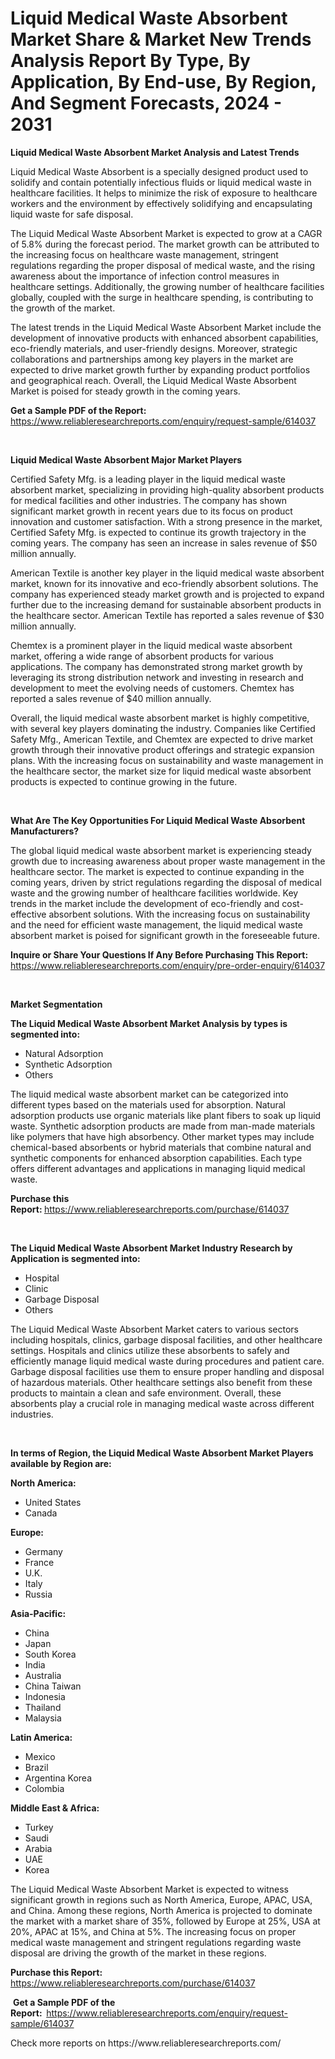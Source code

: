 <p><h1>Liquid Medical Waste Absorbent Market Share & Market New Trends Analysis Report By Type, By Application, By End-use, By Region, And Segment Forecasts, 2024 - 2031</h1></p><p><strong>Liquid Medical Waste Absorbent Market Analysis and Latest Trends</strong></p>
<p><p>Liquid Medical Waste Absorbent is a specially designed product used to solidify and contain potentially infectious fluids or liquid medical waste in healthcare facilities. It helps to minimize the risk of exposure to healthcare workers and the environment by effectively solidifying and encapsulating liquid waste for safe disposal.</p><p>The Liquid Medical Waste Absorbent Market is expected to grow at a CAGR of 5.8% during the forecast period. The market growth can be attributed to the increasing focus on healthcare waste management, stringent regulations regarding the proper disposal of medical waste, and the rising awareness about the importance of infection control measures in healthcare settings. Additionally, the growing number of healthcare facilities globally, coupled with the surge in healthcare spending, is contributing to the growth of the market.</p><p>The latest trends in the Liquid Medical Waste Absorbent Market include the development of innovative products with enhanced absorbent capabilities, eco-friendly materials, and user-friendly designs. Moreover, strategic collaborations and partnerships among key players in the market are expected to drive market growth further by expanding product portfolios and geographical reach. Overall, the Liquid Medical Waste Absorbent Market is poised for steady growth in the coming years.</p></p>
<p><strong>Get a Sample PDF of the Report:&nbsp;</strong> <a href="https://www.reliableresearchreports.com/enquiry/request-sample/614037">https://www.reliableresearchreports.com/enquiry/request-sample/614037</a></p>
<p>&nbsp;</p>
<p><strong>Liquid Medical Waste Absorbent Major Market Players</strong></p>
<p><p>Certified Safety Mfg. is a leading player in the liquid medical waste absorbent market, specializing in providing high-quality absorbent products for medical facilities and other industries. The company has shown significant market growth in recent years due to its focus on product innovation and customer satisfaction. With a strong presence in the market, Certified Safety Mfg. is expected to continue its growth trajectory in the coming years. The company has seen an increase in sales revenue of $50 million annually.</p><p>American Textile is another key player in the liquid medical waste absorbent market, known for its innovative and eco-friendly absorbent solutions. The company has experienced steady market growth and is projected to expand further due to the increasing demand for sustainable absorbent products in the healthcare sector. American Textile has reported a sales revenue of $30 million annually.</p><p>Chemtex is a prominent player in the liquid medical waste absorbent market, offering a wide range of absorbent products for various applications. The company has demonstrated strong market growth by leveraging its strong distribution network and investing in research and development to meet the evolving needs of customers. Chemtex has reported a sales revenue of $40 million annually.</p><p>Overall, the liquid medical waste absorbent market is highly competitive, with several key players dominating the industry. Companies like Certified Safety Mfg., American Textile, and Chemtex are expected to drive market growth through their innovative product offerings and strategic expansion plans. With the increasing focus on sustainability and waste management in the healthcare sector, the market size for liquid medical waste absorbent products is expected to continue growing in the future.</p></p>
<p>&nbsp;</p>
<p><strong>What Are The Key Opportunities For Liquid Medical Waste Absorbent Manufacturers?</strong></p>
<p><p>The global liquid medical waste absorbent market is experiencing steady growth due to increasing awareness about proper waste management in the healthcare sector. The market is expected to continue expanding in the coming years, driven by strict regulations regarding the disposal of medical waste and the growing number of healthcare facilities worldwide. Key trends in the market include the development of eco-friendly and cost-effective absorbent solutions. With the increasing focus on sustainability and the need for efficient waste management, the liquid medical waste absorbent market is poised for significant growth in the foreseeable future.</p></p>
<p><strong>Inquire or Share Your Questions If Any Before Purchasing This Report:</strong> <a href="https://www.reliableresearchreports.com/enquiry/pre-order-enquiry/614037">https://www.reliableresearchreports.com/enquiry/pre-order-enquiry/614037</a></p>
<p>&nbsp;</p>
<p><strong>Market Segmentation</strong></p>
<p><strong>The Liquid Medical Waste Absorbent Market Analysis by types is segmented into:</strong></p>
<p><ul><li>Natural Adsorption</li><li>Synthetic Adsorption</li><li>Others</li></ul></p>
<p><p>The liquid medical waste absorbent market can be categorized into different types based on the materials used for absorption. Natural adsorption products use organic materials like plant fibers to soak up liquid waste. Synthetic adsorption products are made from man-made materials like polymers that have high absorbency. Other market types may include chemical-based absorbents or hybrid materials that combine natural and synthetic components for enhanced absorption capabilities. Each type offers different advantages and applications in managing liquid medical waste.</p></p>
<p><strong>Purchase this Report:&nbsp;</strong><a href="https://www.reliableresearchreports.com/purchase/614037">https://www.reliableresearchreports.com/purchase/614037</a></p>
<p>&nbsp;</p>
<p><strong>The Liquid Medical Waste Absorbent Market Industry Research by Application is segmented into:</strong></p>
<p><ul><li>Hospital</li><li>Clinic</li><li>Garbage Disposal</li><li>Others</li></ul></p>
<p><p>The Liquid Medical Waste Absorbent Market caters to various sectors including hospitals, clinics, garbage disposal facilities, and other healthcare settings. Hospitals and clinics utilize these absorbents to safely and efficiently manage liquid medical waste during procedures and patient care. Garbage disposal facilities use them to ensure proper handling and disposal of hazardous materials. Other healthcare settings also benefit from these products to maintain a clean and safe environment. Overall, these absorbents play a crucial role in managing medical waste across different industries.</p></p>
<p>&nbsp;</p>
<p><strong>In terms of Region, the Liquid Medical Waste Absorbent Market Players available by Region are:</strong></p>
<p>
    <p> <strong> North America: </strong>
        <ul>
            <li>United States</li>
            <li>Canada</li>
        </ul>
        </p> 
    <p> <strong> Europe: </strong>
        <ul>
            <li>Germany</li>
            <li>France</li>
            <li>U.K.</li>
            <li>Italy</li>
            <li>Russia</li>
        </ul>
        </p> 
    <p> <strong> Asia-Pacific: </strong>
        <ul>
            <li>China</li>
            <li>Japan</li>
            <li>South Korea</li>
            <li>India</li>
            <li>Australia</li>
            <li>China Taiwan</li>
            <li>Indonesia</li>
            <li>Thailand</li>
            <li>Malaysia</li>
        </ul>
        </p> 
    <p> <strong> Latin America: </strong>
        <ul>
            <li>Mexico</li>
            <li>Brazil</li>
            <li>Argentina Korea</li>
            <li>Colombia</li>
        </ul>
        </p> 
    <p> <strong> Middle East & Africa: </strong>
        <ul>
            <li>Turkey</li>
            <li>Saudi</li>
            <li>Arabia</li>
            <li>UAE</li>
            <li>Korea</li>
        </ul>
    </p>
    </p>
<p><p>The Liquid Medical Waste Absorbent Market is expected to witness significant growth in regions such as North America, Europe, APAC, USA, and China. Among these regions, North America is projected to dominate the market with a market share of 35%, followed by Europe at 25%, USA at 20%, APAC at 15%, and China at 5%. The increasing focus on proper medical waste management and stringent regulations regarding waste disposal are driving the growth of the market in these regions.</p></p>
<p><strong>Purchase this Report: </strong><a href="https://www.reliableresearchreports.com/purchase/614037">https://www.reliableresearchreports.com/purchase/614037</a></p>
<p>&nbsp;<strong>Get a Sample PDF of the Report:&nbsp;&nbsp;</strong><a href="https://www.reliableresearchreports.com/enquiry/request-sample/614037">https://www.reliableresearchreports.com/enquiry/request-sample/614037</a></p>
<p><strong></strong></p>
<p>Check more reports on https://www.reliableresearchreports.com/</p>